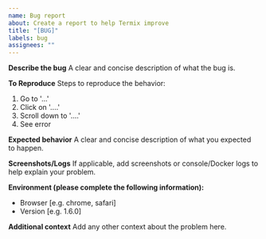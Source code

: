 ```yaml
---
name: Bug report
about: Create a report to help Termix improve
title: "[BUG]"
labels: bug
assignees: ""
---
```


**Describe the bug**
A clear and concise description of what the bug is.

**To Reproduce**
Steps to reproduce the behavior:

1. Go to '...'
2. Click on '....'
3. Scroll down to '....'
4. See error

**Expected behavior**
A clear and concise description of what you expected to happen.

**Screenshots/Logs**
If applicable, add screenshots or console/Docker logs to help explain your problem.

**Environment (please complete the following information):**

- Browser [e.g. chrome, safari]
- Version [e.g. 1.6.0]

**Additional context**
Add any other context about the problem here.

